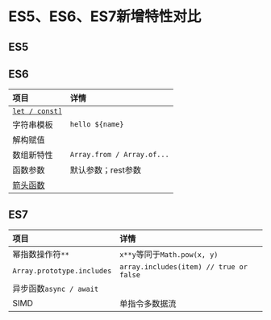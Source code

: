 # ES5、ES6、ES7新增特性对比

## ES5

## ES6

| **项目** | **详情** |
| :--- | :--- |
| [`let / const]`](./let和const.md) |  |
| 字符串模板 | `hello ${name}` |
| 解构赋值 |  |
| 数组新特性 | `Array.from / Array.of...` |
| 函数参数 | 默认参数；rest参数 |
| [箭头函数](./箭头函数.md) | |


## ES7

| **项目** | **详情** |
| :--- | :--- |
| 幂指数操作符`**` | `x**y`等同于`Math.pow(x, y)` |
| `Array.prototype.includes` | `array.includes(item) // true or false` |
| 异步函数`async / await` |  |
| SIMD | 单指令多数据流 |
